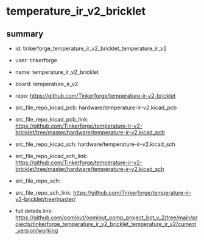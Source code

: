 # temperature_ir_v2_bricklet
 
## summary 
* id: tinkerforge_temperature_ir_v2_bricklet_temperature_ir_v2
* user: tinkerforge
* name: temperature_ir_v2_bricklet
* board: temperature_ir_v2
* repo: https://github.com/Tinkerforge/temperature-ir-v2-bricklet
* src_file_repo_kicad_pcb: hardware/temperature-ir-v2.kicad_pcb
* src_file_repo_kicad_pcb_link: https://github.com/Tinkerforge/temperature-ir-v2-bricklet/tree/master/hardware/temperature-ir-v2.kicad_pcb
* src_file_repo_kicad_sch: hardware/temperature-ir-v2.kicad_sch
* src_file_repo_kicad_sch_link: https://github.com/Tinkerforge/temperature-ir-v2-bricklet/tree/master/hardware/temperature-ir-v2.kicad_sch

* src_file_repo_sch: 
* src_file_repo_sch_link: https://github.com/Tinkerforge/temperature-ir-v2-bricklet/tree/master/
* full details link: https://github.com/oomlout/oomlout_oomp_project_bot_v_2/tree/main/projects/tinkerforge_temperature_ir_v2_bricklet_temperature_ir_v2/current_version/working  







